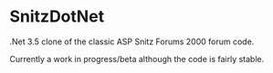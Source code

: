 SnitzDotNet
===========

.Net 3.5 clone of the classic ASP Snitz Forums 2000 forum code.

Currently a work in progress/beta although the code is fairly stable.
